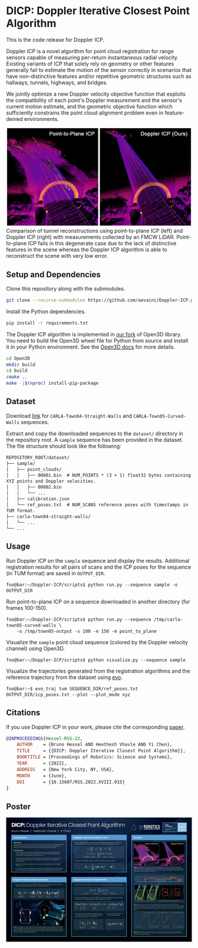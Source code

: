 # DICP: Doppler Iterative Closest Point Algorithm
This is the code release for Doppler ICP.

Doppler ICP is a novel algorithm for point cloud registration for range sensors capable of measuring per-return instantaneous radial velocity. Existing variants of ICP that solely rely on geometry or other features generally fail to estimate the motion of the sensor correctly in scenarios that have non-distinctive features and/or repetitive geometric structures such as hallways, tunnels, highways, and bridges.

We jointly optimize a new Doppler velocity objective function that exploits the compatibility of each point's Doppler measurement and the sensor's current motion estimate, and the geometric objective function which sufficiently constrains the point cloud alignment problem even in feature-denied environments.  

<img src="/images/Intro-RWT-02.jpg" alt="3D Reconstruction of Robin Williams Tunnel" width="600"/>
Comparison of tunnel reconstructions using point-to-plane ICP (left) and Doppler ICP (right) with measurements collected by an FMCW LiDAR. Point-to-plane ICP fails in this degenerate case due to the lack of distinctive features in the scene whereas the Doppler ICP algorithm is able to reconstruct the scene with very low error.

## Setup and Dependencies
Clone this repository along with the submodules.
```bash
git clone --recurse-submodules https://github.com/aevainc/Doppler-ICP.git
```
Install the Python dependencies.
```bash
pip install -r requirements.txt
```
The Doppler ICP algorithm is implemented in [our fork](https://github.com/aevainc/Open3D) of Open3D library. You need to build the Open3D wheel file for Python from source and install it in your Python environment. See the [Open3D docs](http://www.open3d.org/docs/release/compilation.html) for more details.
```bash
cd Open3D
mkdir build
cd build
cmake ..
make -j$(nproc) install-pip-package
```

## Dataset
Download [link](https://drive.google.com/file/d/11_-QnAEkIgUFYkeusQsIHa5_TiGNYqti/view?usp=sharing) for `CARLA-Town04-Straight-Walls` and `CARLA-Town05-Curved-Walls` sequences.

Extract and copy the downloaded sequences to the `dataset/` directory in the repository root. A `sample` sequence has been provided in the dataset. The file structure should look like the following:
```
REPOSITORY_ROOT/dataset/
├── sample/
│   ├── point_clouds/
│   │   ├── 00001.bin  # NUM_POINTS * (3 + 1) float32 bytes containing XYZ points and Doppler velocities.
│   │   ├── 00002.bin
│   │   └── ...
│   ├── calibration.json
│   └── ref_poses.txt  # NUM_SCANS reference poses with timestamps in TUM format.
├── carla-town04-straight-walls/
│   └── ...
└── ...
```

## Usage
Run Doppler ICP on the `sample` sequence and display the results. Additional registration results for all pairs of scans and the ICP poses for the sequence (in TUM format) are saved in `OUTPUT_DIR`.
```console
foo@bar:~/Doppler-ICP/scripts$ python run.py --sequence sample -o OUTPUT_DIR
```

Run point-to-plane ICP on a sequence downloaded in another directory (for frames 100-150).
```console
foo@bar:~/Doppler-ICP/scripts$ python run.py --sequence /tmp/carla-town05-curved-walls \
    -o /tmp/town05-output -s 100 -e 150 -m point_to_plane
```

Visualize the `sample` point cloud sequence (colored by the Doppler velocity channel) using Open3D.
```console
foo@bar:~/Doppler-ICP/scripts$ python visualize.py --sequence sample
```

Visualize the trajectories generated from the registration algorithms and the reference trajectory from the dataset using [evo](https://github.com/MichaelGrupp/evo).
```console
foo@bar:~$ evo_traj tum SEQUENCE_DIR/ref_poses.txt OUTPUT_DIR/icp_poses.txt --plot --plot_mode xyz
```

## Citations
If you use Doppler ICP in your work, please cite the corresponding [paper](http://www.roboticsproceedings.org/rss18/p015.pdf).

```bibtex
@INPROCEEDINGS{Hexsel-RSS-22, 
    AUTHOR    = {Bruno Hexsel AND Heethesh Vhavle AND Yi Chen}, 
    TITLE     = {{DICP: Doppler Iterative Closest Point Algorithm}}, 
    BOOKTITLE = {Proceedings of Robotics: Science and Systems}, 
    YEAR      = {2022}, 
    ADDRESS   = {New York City, NY, USA}, 
    MONTH     = {June}, 
    DOI       = {10.15607/RSS.2022.XVIII.015} 
}
```

## Poster
<img src="/images/dicp-poster.jpg" alt="Doppler ICP Poster"/>
